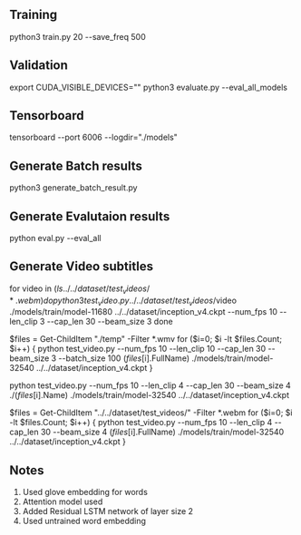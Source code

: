 ## Training
python3 train.py 20 --save_freq 500

## Validation
export CUDA_VISIBLE_DEVICES=""
python3 evaluate.py --eval_all_models

## Tensorboard
tensorboard --port 6006 --logdir="./models"

## Generate Batch results
python3 generate_batch_result.py

## Generate Evalutaion results
python eval.py --eval_all

## Generate Video subtitles
for video in $(ls ../../dataset/test_videos/*.webm)
do
python3 test_video.py ../../dataset/test_videos/$video ./models/train/model-11680 ../../dataset/inception_v4.ckpt --num_fps 10 --len_clip 3 --cap_len 30 --beam_size 3
done


$files = Get-ChildItem "./temp" -Filter *.wmv 
for ($i=0; $i -lt $files.Count; $i++) {
python test_video.py --num_fps 10 --len_clip 10 --cap_len 30 --beam_size 3 --batch_size 100 ($files[$i].FullName) ./models/train/model-32540 ../../dataset/inception_v4.ckpt 
}

python test_video.py --num_fps 10 --len_clip 4 --cap_len 30 --beam_size 4 ./($files[$i].Name) ./models/train/model-32540 ../../dataset/inception_v4.ckpt 

$files = Get-ChildItem "../../dataset/test_videos/" -Filter *.webm 
for ($i=0; $i -lt $files.Count; $i++) {
python test_video.py --num_fps 10 --len_clip 4 --cap_len 30 --beam_size 4 ($files[$i].FullName) ./models/train/model-32540 ../../dataset/inception_v4.ckpt 
}

## Notes
1. Used glove embedding for words
2. Attention model used
3. Added Residual LSTM network of layer size 2
4. Used untrained word embedding

